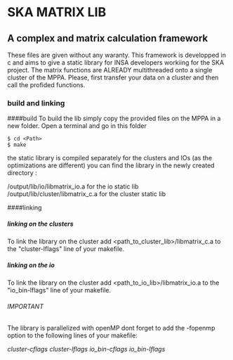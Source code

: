 # SKA MATRIX LIB

## A complex and matrix calculation framework
These files are given without any waranty.
This framework is developped in c and aims to give a static library for INSA developers workiing for the SKA project.
The matrix functions are ALREADY multithreaded onto a single cluster of the MPPA.
Please, first transfer your data on a cluster and then call the profided functions.


### build and linking

####build
To build the lib simply copy the provided files on the MPPA in a new folder.
Open a terminal and go in this folder 
```
$ cd <Path>
$ make
```
the static library is compiled separately for the clusters and IOs (as the optimizations are different)
you can find the library in the newly created directory :

<folder>/output/lib/io/libmatrix_io.a 			for the io static lib
<folder>/output/lib/cluster/libmatrix_c.a		for the cluster static lib

####linking
##### linking on the clusters
To link the library on the cluster add <path_to_cluster_lib>/libmatrix_c.a to the "cluster-lflags" line of your makefile.

##### linking on the io
To link the library on the cluster add <path_to_io_lib>/libmatrix\_io.a to the "io\_bin-lflags" line of your makefile.


###### IMPORTANT 
The library is parallelized with openMP dont forget to add the -fopenmp option to the following lines of your makefile:

_cluster-cflags_
_cluster-lflags_
_io\_bin-cflags_
_io\_bin-lflags_

